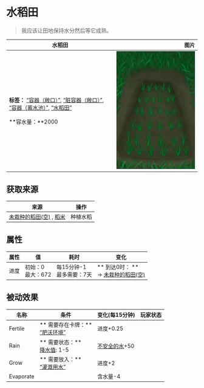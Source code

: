 # 水稻田  
> 我应该让田地保持水分然后等它成熟。  
  
  水稻田  |   图片   
 ----  |  ----:   
 **标签：**	[“容器（敞口）”](tag_ContainerOpen.md), [“脏容器（敞口）”](tag_ContainerDirty.md), [“容器（蓄水池）”](tag_ContainerReservoir.md), [“水稻田”](tag_Paddy.md)<br><br>**容水量：**2000  |  ![](Sprite/RicePaddyEmptyPlanted.png)   
  
## 获取来源  
来源  |  操作  
----  |  ----  
[未栽种的稻田(空)](RicePaddyEmpty.md) , [稻米](RiceGrains.md)  |  种植水稻  
## 属性   
属性  |  值  |  耗时  |  变化  
----  |  ----  |  ----  |  ----  
进度  |  初始：0<br>最大：672  |  每15分钟-1<br>最多需要：7天  |  ** 到达0时： **<br>→ [未栽种的稻田(空)](RicePaddyEmpty.md)  
## 被动效果  
名称  |  条件  |  变化(每15分钟)  |  玩家状态  
----  |  ----  |  ----  |  ----  
Fertile  |  ** 需要存在卡牌：**<br>[“肥沃环境”](tag_EnvFertile.md)  |  进度+0.25  |    
Rain  |  ** 需要状态：**<br>[降水值](RainValue.md): 1-5  |  [不安全的水](LQ_WaterUnsafe.md)+50  |    
Grow  |  ** 需要放入：**<br>[“灌溉用水”](tag_WaterFresh.md)  |  进度+2  |    
Evaporate  |    |  含水量-4  |    
